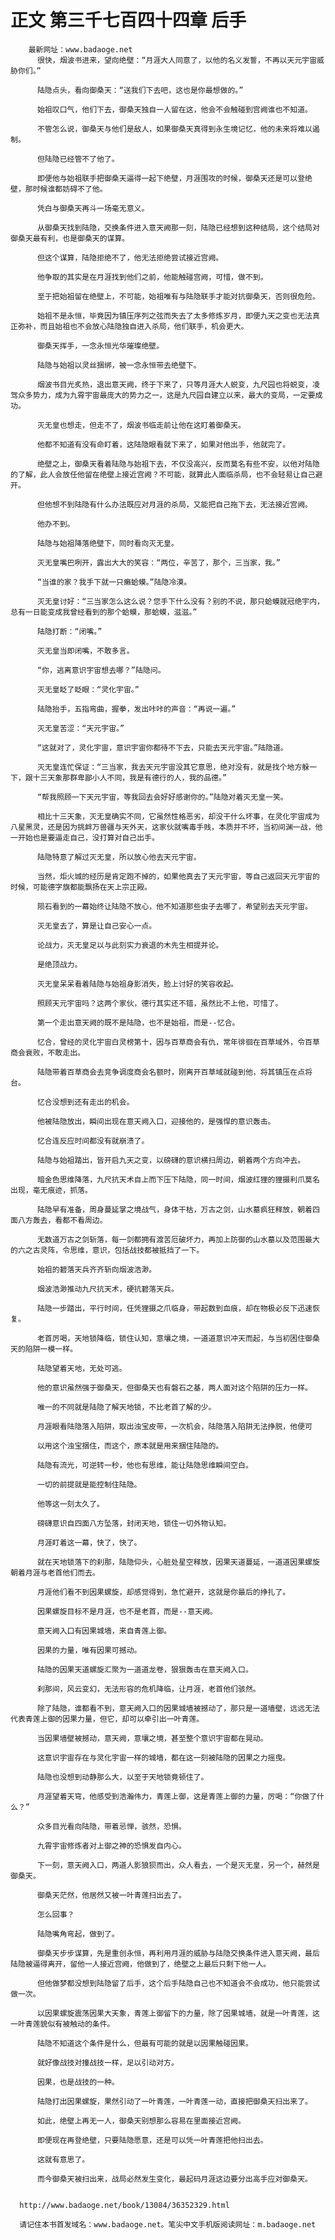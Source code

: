 # 正文 第三千七百四十四章 后手
        最新网址：www.badaoge.net
          很快，烟波书进来，望向绝壁：“月涯大人同意了，以他的名义发誓，不再以天元宇宙威胁你们。”
      
          陆隐点头，看向御桑天：“送我们下去吧，这也是你最想做的。”
      
          始祖叹口气，他们下去，御桑天独自一人留在这，他会不会触碰到宫阙谁也不知道。
      
          不管怎么说，御桑天与他们是敌人，如果御桑天真得到永生境记忆，他的未来将难以遏制。
      
          但陆隐已经管不了他了。
      
          即便他与始祖联手把御桑天逼得一起下绝壁，月涯围攻的时候，御桑天还是可以登绝壁，那时候谁都妨碍不了他。
      
          凭白与御桑天再斗一场毫无意义。
      
          从御桑天找到陆隐，交换条件进入意天阙那一刻，陆隐已经想到这种结局，这个结局对御桑天最有利，也是御桑天的谋算。
      
          但这个谋算，陆隐拒绝不了，他无法拒绝尝试接近宫阙。
      
          他争取的其实是在月涯找到他们之前，他能触碰宫阙，可惜，做不到。
      
          至于把始祖留在绝壁上，不可能，始祖唯有与陆隐联手才能对抗御桑天，否则很危险。
      
          始祖不是永恒，毕竟因为镇压序列之弦而失去了太多修炼岁月，即便九天之变也无法真正弥补，而且始祖也不会放心陆隐独自进入杀局，他们联手，机会更大。
      
          御桑天挥手，一念永恒光华璀璨绝壁。
      
          陆隐与始祖以灵丝捆绑，被一念永恒带去绝壁下。
      
          烟波书目光炙热，退出意天阙，终于下来了，只等月涯大人蜕变，九尺园也将蜕变，凌驾众多势力，成为九霄宇宙最庞大的势力之一，这是九尺园自建立以来，最大的变局，一定要成功。
      
          灭无皇也想走，但走不了，烟波书临走前让他在这盯着御桑天。
      
          他都不知道有没有命盯着，这陆隐眼看就下来了，如果对他出手，他就完了。
      
          绝壁之上，御桑天看着陆隐与始祖下去，不仅没高兴，反而莫名有些不安，以他对陆隐的了解，此人会放任他留在绝壁上接近宫阙？不可能，就算此人面临杀局，也不会轻易让自己避开。
      
          但他想不到陆隐有什么办法既应对月涯的杀局，又能把自己拖下去，无法接近宫阙。
      
          他办不到。
      
          陆隐与始祖降落绝壁下，同时看向灭无皇。
      
          灭无皇嘴巴咧开，露出大大的笑容：“两位，辛苦了，那个，三当家，我。”
      
          “当谁的家？我手下就一只癞蛤蟆。”陆隐冷漠。
      
          灭无皇讨好：“三当家怎么这么说？您手下什么没有？别的不说，那只蛤蟆就冠绝宇内，总有一日能变成我曾经看到的那个蛤蟆，那蛤蟆，滋滋。”
      
          陆隐打断：“闭嘴。”
      
          灭无皇当即闭嘴，不敢多言。
      
          “你，逃离意识宇宙想去哪？”陆隐问。
      
          灭无皇眨了眨眼：“灵化宇宙。”
      
          陆隐抬手，五指弯曲，握拳，发出咔咔的声音：“再说一遍。”
      
          灭无皇苦涩：“天元宇宙。”
      
          “这就对了，灵化宇宙，意识宇宙你都待不下去，只能去天元宇宙。”陆隐道。
      
          灭无皇连忙保证：“三当家，我去天元宇宙没其它意思，绝对没有，就是找个地方躲一下，跟十三天象那群卑鄙小人不同，我是有德行的人，我的品德。”
      
          “帮我照顾一下天元宇宙，等我回去会好好感谢你的。”陆隐对着灭无皇一笑。
      
          相比十三天象，灭无皇确实不同，它虽然性格恶劣，却没干什么坏事，在灵化宇宙成为八星黑灵，还是因为挑衅万兽疆与天外天，这家伙就嘴毒手贱，本质并不坏，当初间渊一战，他一开始也是要逼走自己，没打算对自己出手。
      
          陆隐特意了解过灭无皇，所以放心他去天元宇宙。
      
          当然，炬火城的经历是肯定跑不掉的，如果他真去了天元宇宙，等自己返回天元宇宙的时候，可能德字旗都能飘扬在天上宗正殿。
      
          陨石看到的一幕始终让陆隐不放心，他不知道那些虫子去哪了，希望别去天元宇宙。
      
          灭无皇去了，算是让自己安心一点。
      
          论战力，灭无皇足以与此刻实力衰退的木先生相提并论。
      
          是绝顶战力。
      
          灭无皇呆呆看着陆隐与始祖身影消失，脸上讨好的笑容收起。
      
          照顾天元宇宙吗？这两个家伙，德行其实还不错，虽然比不上他，可惜了。
      
          第一个走出意天阙的既不是陆隐，也不是始祖，而是--忆合。
      
          忆合，曾经的灵化宇宙白灵榜第十，因与百草商会有仇，常年徘徊在百草域外，令百草商会衰败，不敢走出。
      
          陆隐带着百草商会去竞争调度商会名额时，刚离开百草域就碰到他，将其镇压在点将台。
      
          忆合没想到还有走出的机会。
      
          他被陆隐放出，瞬间出现在意天阙入口，迎接他的，是强悍的意识轰击。
      
          忆合连反应时间都没有就崩溃了。
      
          陆隐与始祖踏出，皆开启九天之变，以磅礴的意识横扫周边，朝着两个方向冲去。
      
          暗金色思维降落，九尺抗天术自上而下压下陆隐，同一时间，烟波红狸的狸摄利爪莫名出现，毫无痕迹，抓落。
      
          陆隐早有准备，周身蔓延掌之境战气，身体干枯，万古之剑，山水墓疯狂释放，朝着四面八方轰去，看都不看周边。
      
          无数道万古之剑斩落，每一剑都拥有渡苦厄破坏力，再加上防御的山水墓以及范围最大的六之古灵阵，令思维，意识，包括战技都被抵挡了一下。
      
          始祖的碧落天兵齐齐斩向烟波浩渺。
      
          烟波浩渺推动九尺抗天术，硬抗碧落天兵。
      
          陆隐一步踏出，平行时间，任凭狸摄之爪临身，带起数到血痕，却在物极必反下迅速恢复。
      
          老首厉喝，天地锁降临，锁住认知，意壤之境，一道道意识冲天而起，与当初困住御桑天的陷阱一模一样。
      
          陆隐望着天地，无处可逃。
      
          他的意识虽然强于御桑天，但御桑天也有磐石之基，两人面对这个陷阱的压力一样。
      
          唯一的不同就是陆隐了解天地锁，不比老首了解的少。
      
          月涯眼看陆隐落入陷阱，取出浊宝皮带，一次机会，陆隐落入陷阱无法挣脱，他便可
      
          以用这个浊宝捆住，而这个，原本就是用来捆住陆隐的。
      
          陆隐有流光，可逆转一秒，他也有思维，能让陆隐思维瞬间空白。
      
          一切的前提就是能控制住陆隐。
      
          他等这一刻太久了。
      
          磅礴意识自四面八方坠落，封闭天地，锁住一切外物认知。
      
          月涯盯着这一幕，快了，快了。
      
          就在天地锁落下的刹那，陆隐仰头，心脏处星空释放，因果天道蔓延，一道道因果螺旋朝着月涯与老首他们而去。
      
          月涯他们看不到因果螺旋，却感觉得到，急忙避开，这就是你最后的挣扎了。
      
          因果螺旋目标不是月涯，也不是老首，而是--意天阙。
      
          意天阙入口有因果城墙，来自青莲上御。
      
          因果的力量，唯有因果可撼动。
      
          陆隐的因果天道螺旋汇聚为一道道龙卷，狠狠轰击在意天阙入口。
      
          刹那间，风云变幻，无法形容的危机降临，让月涯，老首他们骇然。
      
          除了陆隐，谁都看不到，意天阙入口的因果城墙被撼动了，那只是一道墙壁，远远无法代表青莲上御的因果力量，但它，却可以牵引出一叶青莲。
      
          当因果墙壁被撼动，意天阙，意壤之境，甚至整个意识宇宙都在晃动。
      
          这意识宇宙存在与灵化宇宙一样的城墙，都在这一刻被陆隐的因果之力摇曳。
      
          陆隐也没想到动静那么大，以至于天地锁竟顿住了。
      
          月涯望着天穹，他感受到浩瀚伟力，青莲上御，这是青莲上御的力量，厉喝：“你做了什么？”
      
          众多目光看向陆隐，带着忌惮，骇然，恐惧。
      
          九霄宇宙修炼者对上御之神的恐惧发自内心。
      
          下一刻，意天阙入口，两道人影狼狈而出，众人看去，一个是灭无皇，另一个，赫然是御桑天。
      
          御桑天茫然，他居然又被一叶青莲扫出去了。
      
          怎么回事？
      
          陆隐嘴角弯起，做到了。
      
          御桑天步步谋算，先是重创永恒，再利用月涯的威胁与陆隐交换条件进入意天阙，最后陆隐被逼得离开，留他一人接近宫阙，他做到了，绝壁之上最后只剩下他一人。
      
          但他做梦都没想到陆隐留了后手，这个后手陆隐自己也不知道会不会成功，他只能尝试做一次。
      
          以因果螺旋震荡因果大天象，青莲上御留下的力量，除了因果城墙，就是一叶青莲，这一叶青莲貌似有被触动的条件。
      
          陆隐不知道这个条件是什么，但最有可能的就是以因果触碰因果。
      
          就好像战技对撞战技一样，足以引动对方。
      
          因果，也是战技的一种。
      
          陆隐打出因果螺旋，果然引动了一叶青莲，一叶青莲一动，直接把御桑天扫出来了。
      
          如此，绝壁上再无一人，御桑天别想那么容易在里面接近宫阙。
      
          即便现在再登绝壁，只要陆隐愿意，还是可以凭一叶青莲把他扫出去。
      
          这就有意思了。
      
          而今御桑天被扫出来，战局必然发生变化，最起码月涯这边要分出高手应对御桑天。
      
      
      http://www.badaoge.net/book/13084/36352329.html
      
      请记住本书首发域名：www.badaoge.net。笔尖中文手机版阅读网址：m.badaoge.net